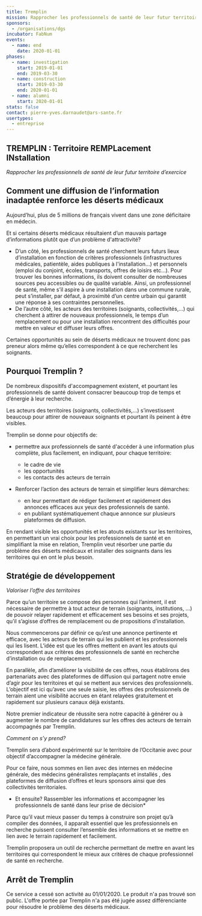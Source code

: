 ```yaml
---
title: Tremplin
mission: Rapprocher les professionnels de santé de leur futur territoire d’exercice
sponsors:
  - /organisations/dgs
incubator: FabNum
events:
  - name: end
    date: 2020-01-01
phases:
  - name: investigation
    start: 2019-01-01
    end: 2019-03-30
  - name: construction
    start: 2019-03-30
    end: 2020-01-01
  - name: alumni
    start: 2020-01-01
stats: false
contact: pierre-yves.darnaudet@ars-sante.fr
usertypes:
  - entreprise
---
```

## TREMPLIN : Territoire REMPLacement INstallation
*Rapprocher les professionnels de santé de leur futur territoire d’exercice*

## Comment une diffusion de l’information inadaptée renforce les déserts médicaux

Aujourd’hui, plus de 5 millions de français vivent dans une zone déficitaire en médecin.

Et si certains déserts médicaux résultaient d’un mauvais partage d’informations plutôt que d’un problème d'attractivité?

* D’un côté, les professionnels de santé cherchent leurs futurs lieux d’installation en fonction de critères professionnels (infrastructures médicales, patientèle, aides publiques à l'installation...) et personnels (emploi du conjoint, écoles, transports, offres de loisirs etc…). Pour trouver les bonnes informations, ils doivent consulter de nombreuses sources peu accessibles ou de qualité variable. Ainsi, un professionnel de santé, même s’il aspire à une installation dans une commune rurale, peut s’installer, par défaut, à proximité d’un centre urbain qui garantit une réponse à ses contraintes personnelles.
* De l’autre côté, les acteurs des territoires (soignants, collectivités,…) qui cherchent à attirer de nouveaux professionnels, le temps d’un remplacement ou pour une installation rencontrent des difficultés pour mettre en valeur et diffuser leurs offres.

Certaines opportunités au sein de déserts médicaux ne trouvent donc pas preneur alors même qu’elles correspondent à ce que recherchent les soignants.

## Pourquoi Tremplin ?

De nombreux dispositifs d'accompagnement existent, et pourtant les professionnels de santé doivent consacrer beaucoup trop de temps et d’énergie à leur recherche.

Les acteurs des territoires (soignants, collectivités,…)  s’investissent beaucoup pour attirer de nouveaux soignants et pourtant ils peinent à être visibles.

Tremplin se donne pour objectifs de:

* permettre aux professionnels de santé d'accéder à une information plus complète, plus facilement,  en indiquant, pour chaque territoire:
  * le cadre de vie
  * les opportunités
  * les contacts des acteurs de terrain

* Renforcer l’action des acteurs de terrain et simplifier leurs démarches:
  * en leur permettant de rédiger facilement et rapidement des annonces efficaces aux yeux des professionnels de santé.
  * en publiant systématiquement chaque annonce sur plusieurs plateformes de diffusion.

En rendant visible les opportunités et les atouts existants sur les territoires, en permettant un vrai choix pour les professionnels de santé et en simplifiant la mise en relation,  Tremplin veut résorber une partie du problème des déserts médicaux et installer des soignants dans les territoires qui en ont le plus besoin.

## Stratégie de développement

*Valoriser l’offre des territoires*

Parce qu’un territoire se compose des personnes qui l’animent, il est nécessaire de permettre à tout acteur de terrain (soignants, institutions, …) de pouvoir relayer rapidement et efficacement ses besoins et ses projets, qu’il s’agisse d’offres de remplacement ou de propositions d’installation.

Nous commencerons par définir ce qu’est une annonce pertinente et efficace, avec les acteurs de terrain qui les publient et les professionnels qui les lisent. L’idée est que les offres mettent en avant les atouts qui correspondent aux critères des professionnels de santé en recherche d’installation ou de remplacement.

En parallèle, afin d’améliorer la visibilité de ces offres, nous établirons des partenariats avec des plateformes de diffusion qui partagent notre envie d’agir pour les territoires et qui se mettent aux services des professionnels. L’objectif est ici qu’avec une seule saisie, les offres des professionnels de terrain aient une visibilité accrues en étant relayées gratuitement et rapidement sur plusieurs canaux déjà existants.

Notre premier indicateur de réussite sera notre capacité à générer ou à augmenter le nombre de candidatures sur les offres des acteurs de terrain accompagnés  par Tremplin.

*Comment on s’y prend?*

Tremplin sera d’abord expérimenté sur le territoire de l’Occitanie avec pour objectif d’accompagner la médecine générale.

Pour ce faire, nous sommes en lien avec des internes en médecine générale, des médecins généralistes remplaçants et installés , des plateformes de diffusion d’offres et leurs sponsors  ainsi que des collectivités territoriales.

* Et ensuite? Rassembler les informations et accompagner les professionnels de santé dans leur prise de décision*

Parce qu’il vaut mieux passer du temps à construire son projet qu’à compiler des données, il apparaît essentiel que les professionnels en recherche puissent consulter l’ensemble des informations et se mettre en lien avec le terrain rapidement et facilement.

Tremplin proposera un outil de recherche permettant de mettre en avant les territoires qui correspondent le mieux aux critères de chaque professionnel de santé en recherche.

## Arrêt de Tremplin

Ce service a cessé son activité au 01/01/2020. Le produit n'a pas trouvé son public. L'offre portée par Tremplin n'a pas été jugée assez différenciante pour résoudre le problème des déserts médicaux. 


